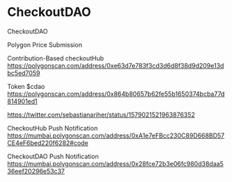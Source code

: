 # CheckoutDAO
CheckoutDAO

Polygon Price Submission

Contribution-Based checkoutHub https://polygonscan.com/address/0xe63d7e783f3cd3d6d8f38d9d209e13dbc5ed7059

Token $cdao https://polygonscan.com/address/0x864b80657b62fe55b1650374bcba77d814901ed1

https://twitter.com/sebastianariher/status/1579021521963876352

CheckoutHub Push Notification https://mumbai.polygonscan.com/address/0xA1e7eFBcc230C89D668BD57CE4eF6bed220f6282#code

CheckoutDAO Push Notification https://mumbai.polygonscan.com/address/0x28fce72b3e06fc980d38daa536eef20296e53c37



